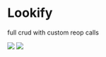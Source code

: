 # Lookify

full crud with custom reop calls


![](https://github.com/lisabroadhead/JAVA-coding-dojo/blob/main/springProjects/com.codingdojo.fruityLoops/Screen%20Shot%202022-04-09%20at%2012.43.23%20PM.png)
![](https://github.com/lisabroadhead/JAVA-coding-dojo/blob/main/springProjects/com.codingdojo.fruityLoops/Screen%20Shot%202022-04-09%20at%2012.43.23%20PM.png)
